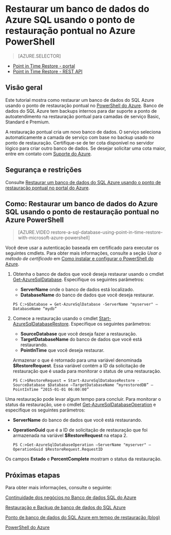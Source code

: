 <properties 
   pageTitle="Restaurar um banco de dados do Azure SQL usando o ponto de restauração pontual no Azure PowerShell" 
   description="Ponto de restauração pontual, Banco de dados SQL do Microsoft Azure, banco de dados de restauração, banco de dados de recuperação, PowerShell do Azure" 
   services="sql-database" 
   documentationCenter="" 
   authors="elfisher" 
   manager="jeffreyg" 
   editor="v-romcal"/>

<tags
   ms.service="sql-database"
   ms.devlang="NA"
   ms.topic="article"
   ms.tgt_pltfrm="NA"
   ms.workload="storage-backup-recovery" 
   ms.date="03/18/2015"
   ms.author="elfish; v-romcal; v-stste"/>

# Restaurar um banco de dados do Azure SQL usando o ponto de restauração pontual no Azure PowerShell

> [AZURE.SELECTOR]
- [Point in Time Restore - portal](sql-database-point-in-time-restore-tutorial-management-portal.md)
- [Point in Time Restore - REST API](sql-database-point-in-time-restore-tutorial-rest.md) 

## Visão geral

Este tutorial mostra como restaurar um banco de dados do SQL Azure usando o ponto de restauração pontual no [PowerShell do Azure](../powershell-install-configure.md). Banco de dados do SQL Azure tem backups internos para dar suporte a ponto de autoatendimento na restauração pontual para camadas de serviço Basic, Standard e Premium.

A restauração pontual cria um novo banco de dados. O serviço seleciona automaticamente a camada de serviço com base no backup usado no ponto de restauração. Certifique-se de ter cota disponível no servidor lógico para criar outro banco de dados. Se desejar solicitar uma cota maior, entre em contato com [Suporte do Azure](http://azure.microsoft.com/support/options/).

## Segurança e restrições

Consulte [Restaurar um banco de dados do SQL Azure usando o ponto de restauração pontual no portal do Azure](sql-database-point-in-time-restore-tutorial-management-portal.md).

## Como: Restaurar um banco de dados do Azure SQL usando o ponto de restauração pontual no Azure PowerShell

> [AZURE.VIDEO restore-a-sql-database-using-point-in-time-restore-with-microsoft-azure-powershell]

Você deve usar a autenticação baseada em certificado para executar os seguintes cmdlets. Para obter mais informações, consulte a seção *Usar o método de certificado* em [Como instalar e configurar o PowerShell do Azure](../powershell-install-configure.md#use-the-certificate-method).

1. Obtenha o banco de dados que você deseja restaurar usando o cmdlet [Get-AzureSqlDatabase](http://msdn.microsoft.com/library/azure/dn546735.aspx). Especifique os seguintes parâmetros:
	* **ServerName** onde o banco de dados está localizado.
	* **DatabaseName** do banco de dados que você deseja restaurar.	

	`PS C:>$Database = Get-AzureSqlDatabase -ServerName "myserver" –DatabaseName “mydb”`

2. Comece a restauração usando o cmdlet [Start-AzureSqlDatabaseRestore](http://msdn.microsoft.com/library/azure/dn720218.aspx). Especifique os seguintes parâmetros:
	* **SourceDatabase** que você deseja fazer a restauração.
	* **TargetDatabaseName** do banco de dados que você está restaurando.
	* **PointInTime** que você deseja restaurar.

	Armazenar o que é retornado para uma variável denominada **$RestoreRequest**. Essa variável contém a ID da solicitação de restauração que é usada para monitorar o status de uma restauração.

	`PS C:>$RestoreRequest = Start-AzureSqlDatabaseRestore -SourceDatabase $Database –TargetDatabaseName “myrestoredDB” –PointInTime “2015-01-01 06:00:00”`

Uma restauração pode levar algum tempo para concluir. Para monitorar o status da restauração, use o cmdlet [Get-AzureSqlDatabaseOperation](http://msdn.microsoft.com/library/azure/dn546738.aspx) e especifique os seguintes parâmetros:

* **ServerName** do banco de dados que você está restaurando.
* **OperationGuid** que é a ID de solicitação de restauração que foi armazenada na variável **$RestoreRequest** na etapa 2.

	`PS C:>Get-AzureSqlDatabaseOperation –ServerName "myserver" –OperationGuid $RestoreRequest.RequestID`

Os campos **Estado** e **PercentComplete** mostram o status da restauração.

## Próximas etapas

Para obter mais informações, consulte o seguinte:

[Continuidade dos negócios no Banco de dados SQL do Azure](http://msdn.microsoft.com/library/azure/hh852669.aspx)

[Restauração e Backup de banco de dados do SQL Azure](http://msdn.microsoft.com/library/azure/jj650016.aspx)

[Ponto de banco de dados do SQL Azure em tempo de restauração (blog)](http://azure.microsoft.com/blog/2014/10/01/azure-sql-database-point-in-time-restore/)

[PowerShell do Azure](https://msdn.microsoft.com/library/azure/jj156055.aspx)
 

<!---HONumber=July15_HO3-->